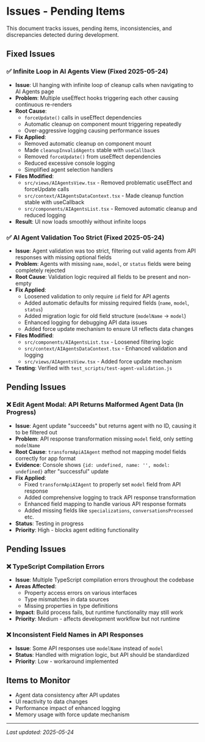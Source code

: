 # Issues - Pending Items

This document tracks issues, pending items, inconsistencies, and discrepancies detected during development.

## Fixed Issues

### ✅ Infinite Loop in AI Agents View (Fixed 2025-05-24)
- **Issue**: UI hanging with infinite loop of cleanup calls when navigating to AI Agents page
- **Problem**: Multiple useEffect hooks triggering each other causing continuous re-renders
- **Root Cause**: 
  - `forceUpdate()` calls in useEffect dependencies
  - Automatic cleanup on component mount triggering repeatedly
  - Over-aggressive logging causing performance issues
- **Fix Applied**:
  - Removed automatic cleanup on component mount
  - Made `cleanupInvalidAgents` stable with `useCallback`
  - Removed `forceUpdate()` from useEffect dependencies
  - Reduced excessive console logging
  - Simplified agent selection handlers
- **Files Modified**:
  - `src/views/AIAgentsView.tsx` - Removed problematic useEffect and forceUpdate calls
  - `src/context/AIAgentsDataContext.tsx` - Made cleanup function stable with useCallback
  - `src/components/AIAgentsList.tsx` - Removed automatic cleanup and reduced logging
- **Result**: UI now loads smoothly without infinite loops

### ✅ AI Agent Validation Too Strict (Fixed 2025-05-24)
- **Issue**: Agent validation was too strict, filtering out valid agents from API responses with missing optional fields
- **Problem**: Agents with missing `name`, `model`, or `status` fields were being completely rejected
- **Root Cause**: Validation logic required all fields to be present and non-empty
- **Fix Applied**:
  - Loosened validation to only require `id` field for API agents
  - Added automatic defaults for missing required fields (`name`, `model`, `status`)
  - Added migration logic for old field structure (`modelName` → `model`)
  - Enhanced logging for debugging API data issues
  - Added force update mechanism to ensure UI reflects data changes
- **Files Modified**:
  - `src/components/AIAgentsList.tsx` - Loosened filtering logic
  - `src/context/AIAgentsDataContext.tsx` - Enhanced validation and logging
  - `src/views/AIAgentsView.tsx` - Added force update mechanism
- **Testing**: Verified with `test_scripts/test-agent-validation.js`

## Pending Issues

### ❌ Edit Agent Modal: API Returns Malformed Agent Data (In Progress)
- **Issue**: Agent update "succeeds" but returns agent with no ID, causing it to be filtered out
- **Problem**: API response transformation missing `model` field, only setting `modelName`
- **Root Cause**: `transformApiAIAgent` method not mapping model fields correctly for app format
- **Evidence**: Console shows `{id: undefined, name: '', model: undefined}` after "successful" update
- **Fix Applied**:
  - Fixed `transformApiAIAgent` to properly set `model` field from API response
  - Added comprehensive logging to track API response transformation
  - Enhanced field mapping to handle various API response formats
  - Added missing fields like `specializations`, `conversationsProcessed` etc.
- **Status**: Testing in progress
- **Priority**: High - blocks agent editing functionality

## Pending Issues

### ❌ TypeScript Compilation Errors
- **Issue**: Multiple TypeScript compilation errors throughout the codebase
- **Areas Affected**:
  - Property access errors on various interfaces
  - Type mismatches in data sources
  - Missing properties in type definitions
- **Impact**: Build process fails, but runtime functionality may still work
- **Priority**: Medium - affects development workflow but not runtime

### ❌ Inconsistent Field Names in API Responses
- **Issue**: Some API responses use `modelName` instead of `model`
- **Status**: Handled with migration logic, but API should be standardized
- **Priority**: Low - workaround implemented

## Items to Monitor

- Agent data consistency after API updates
- UI reactivity to data changes
- Performance impact of enhanced logging
- Memory usage with force update mechanism

---
*Last updated: 2025-05-24*